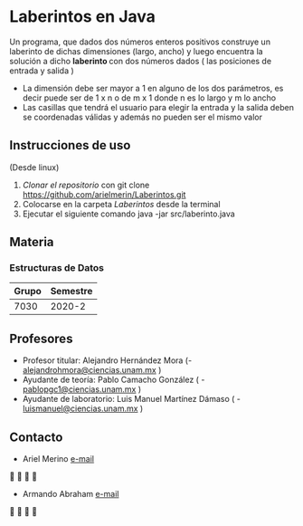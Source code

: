 
# Laberintos en Java

Un programa, que dados dos números enteros positivos construye un laberinto de dichas dimensiones (largo, ancho) y luego encuentra la solución a dicho <strong> laberinto </strong> con dos números dados ( las posiciones de entrada y salida )

* La dimensión debe ser mayor a 1 en alguno de los dos parámetros, es decir puede ser de 1 x n o de m x 1 donde n es lo largo y m lo ancho
* Las casillas que tendrá el usuario para elegir la entrada y la salida deben se coordenadas válidas y además no pueden ser el mismo valor

## Instrucciones de uso
(Desde linux)
1. _Clonar el repositorio_ con git clone https://github.com/arielmerin/Laberintos.git
2. Colocarse en la carpeta *Laberintos* desde la terminal
3. Ejecutar el siguiente comando java -jar src/laberinto.java 


## Materia
<h3> Estructuras de Datos</h3>

Grupo | Semestre
------|----------
7030  | 2020-2

## Profesores
* Profesor titular: Alejandro Hernández Mora (- alejandrohmora@ciencias.unam.mx )
* Ayudante de teoría: Pablo Camacho González ( - pablopgc1@ciencias.unam.mx )
* Ayudante de laboratorio: Luis Manuel Martínez Dámaso ( - luismanuel@ciencias.unam.mx )

## Contacto
- Ariel Merino [e-mail](mailto:arielmerino@ciencias.unam.mx)

:dolphin: :dolphin: :dolphin: :dolphin:

- Armando Abraham [e-mail](mailto:armandoaac@ciencias.unam.mx )

:dolphin: :dolphin: :dolphin: :dolphin:

